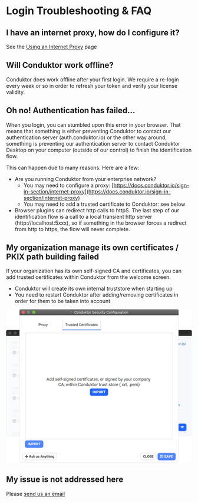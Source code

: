# Login Troubleshooting & FAQ

## I have an internet proxy, how do I configure it?

See the [Using an Internet Proxy](internet-proxy.md) page

## Will Conduktor work offline?

Conduktor does work offline after your first login. We require a re-login every week or so in order to refresh your token and verify your license validity. 

## Oh no! Authentication has failed...

When you login, you can stumbled upon this error in your browser. That means that something is either preventing Conduktor to contact our authentication server \(auth.conduktor.io\) or the other way around, something is preventing our authentication server to contact Conduktor Desktop on your computer \(outside of our control\) to finish the identification flow.

This can happen due to many reasons. Here are a few:

* Are you running Conduktor from your enterprise network?
  * You may need to configure a proxy: [https://docs.conduktor.io/sign-in-section/internet-proxy](https://docs.conduktor.io/sign-in-section/internet-proxy)
  * You may need to add a trusted certificate to Conduktor: see below
* Browser plugins can redirect http calls to httpS. The last step of our identification flow is a call to a local transient http server \(http://localhost:5xxx\), so if something in the browser forces a redirect from http to https, the flow will never complete.

## My organization manage its own certificates / PKIX path building failed

If your organization has its own self-signed CA and certificates, you can add trusted certificates within Conduktor from the welcome screen.

* Conduktor will create its own internal truststore when starting up
* You need to restart Conduktor after adding/removing certificates in order for them to be taken into account

![](../.gitbook/assets/screenshot-2020-05-12-at-20.26.00.png)

## 

## My issue is not addressed here

Please [send us an email](mailto:support@conduktor.io?subject=Login%20Troubleshooting?body=Please%20include%20as%20much%20information%20as%20possible,%20as%20well%20as%20screenshots,%20or%20even%20better,%20videos)

